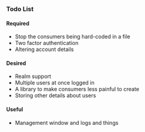 ### Todo List

#### Required
- Stop the consumers being hard-coded in a file
- Two factor authentication
- Altering account details


#### Desired
- Realm support
- Multiple users at once logged in
- A library to make consumers less painful to create
- Storing other details about users


#### Useful
- Management window and logs and things